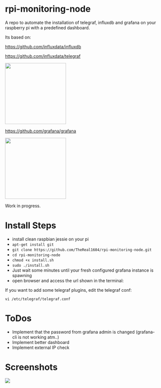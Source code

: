 # rpi-monitoring-node

A repo to automate the installation of telegraf, influxdb and grafana on your raspberry pi with a predefined dashboard.

Its based on:

https://github.com/influxdata/influxdb

https://github.com/influxdata/telegraf

<img src="https://upload.wikimedia.org/wikipedia/en/f/f5/InfluxDB_logo.svg" height="200">

https://github.com/grafana/grafana

<img src="https://camo.githubusercontent.com/7f7d8e67efe1cfb2a63b8024ed1e8fe66fa9b70b/68747470733a2f2f662e636c6f75642e6769746875622e636f6d2f6173736574732f31303939392f323531383832302f64626231313031612d623436382d313165332d393162662d3234326339633633326330372e504e47" height="200">


Work in progress.

# Install Steps

* install clean raspbian jessie on your pi
* `apt-get install git`
* `git clone https://github.com/TheReal1604/rpi-monitoring-node.git`
* `cd rpi-monitoring-node`
* `chmod +x install.sh`
* `sudo ./install.sh`
* Just wait some minutes until your fresh configured grafana instance is spawning
* open browser and access the url shown in the terminal:

If you want to add some telegraf plugins, edit the telegraf conf:

`vi /etc/telegraf/telegraf.conf`

# ToDos
* Implement that the password from grafana admin is changed (grafana-cli is not working atm..)
* Implement better dashboard
* Implement external IP check

# Screenshots
<img src=https://cdn.cloudreboot.de/github/rpi-monitoring-node.png>
